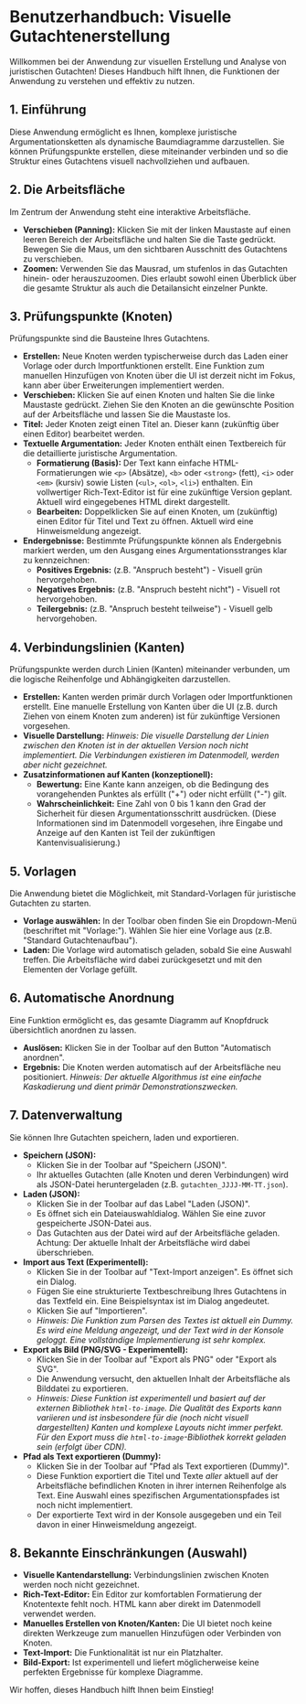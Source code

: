 # Benutzerhandbuch: Visuelle Gutachtenerstellung

Willkommen bei der Anwendung zur visuellen Erstellung und Analyse von juristischen Gutachten! Dieses Handbuch hilft Ihnen, die Funktionen der Anwendung zu verstehen und effektiv zu nutzen.

## 1. Einführung

Diese Anwendung ermöglicht es Ihnen, komplexe juristische Argumentationsketten als dynamische Baumdiagramme darzustellen. Sie können Prüfungspunkte erstellen, diese miteinander verbinden und so die Struktur eines Gutachtens visuell nachvollziehen und aufbauen.

## 2. Die Arbeitsfläche

Im Zentrum der Anwendung steht eine interaktive Arbeitsfläche.

*   **Verschieben (Panning):** Klicken Sie mit der linken Maustaste auf einen leeren Bereich der Arbeitsfläche und halten Sie die Taste gedrückt. Bewegen Sie die Maus, um den sichtbaren Ausschnitt des Gutachtens zu verschieben.
*   **Zoomen:** Verwenden Sie das Mausrad, um stufenlos in das Gutachten hinein- oder herauszuzoomen. Dies erlaubt sowohl einen Überblick über die gesamte Struktur als auch die Detailansicht einzelner Punkte.

## 3. Prüfungspunkte (Knoten)

Prüfungspunkte sind die Bausteine Ihres Gutachtens.

*   **Erstellen:** Neue Knoten werden typischerweise durch das Laden einer Vorlage oder durch Importfunktionen erstellt. Eine Funktion zum manuellen Hinzufügen von Knoten über die UI ist derzeit nicht im Fokus, kann aber über Erweiterungen implementiert werden.
*   **Verschieben:** Klicken Sie auf einen Knoten und halten Sie die linke Maustaste gedrückt. Ziehen Sie den Knoten an die gewünschte Position auf der Arbeitsfläche und lassen Sie die Maustaste los.
*   **Titel:** Jeder Knoten zeigt einen Titel an. Dieser kann (zukünftig über einen Editor) bearbeitet werden.
*   **Textuelle Argumentation:** Jeder Knoten enthält einen Textbereich für die detaillierte juristische Argumentation.
    *   **Formatierung (Basis):** Der Text kann einfache HTML-Formatierungen wie `<p>` (Absätze), `<b>` oder `<strong>` (fett), `<i>` oder `<em>` (kursiv) sowie Listen (`<ul>`, `<ol>`, `<li>`) enthalten. Ein vollwertiger Rich-Text-Editor ist für eine zukünftige Version geplant. Aktuell wird eingegebenes HTML direkt dargestellt.
    *   **Bearbeiten:** Doppelklicken Sie auf einen Knoten, um (zukünftig) einen Editor für Titel und Text zu öffnen. Aktuell wird eine Hinweismeldung angezeigt.
*   **Endergebnisse:** Bestimmte Prüfungspunkte können als Endergebnis markiert werden, um den Ausgang eines Argumentationsstranges klar zu kennzeichnen:
    *   **Positives Ergebnis:** (z.B. "Anspruch besteht") - Visuell grün hervorgehoben.
    *   **Negatives Ergebnis:** (z.B. "Anspruch besteht nicht") - Visuell rot hervorgehoben.
    *   **Teilergebnis:** (z.B. "Anspruch besteht teilweise") - Visuell gelb hervorgehoben.

## 4. Verbindungslinien (Kanten)

Prüfungspunkte werden durch Linien (Kanten) miteinander verbunden, um die logische Reihenfolge und Abhängigkeiten darzustellen.

*   **Erstellen:** Kanten werden primär durch Vorlagen oder Importfunktionen erstellt. Eine manuelle Erstellung von Kanten über die UI (z.B. durch Ziehen von einem Knoten zum anderen) ist für zukünftige Versionen vorgesehen.
*   **Visuelle Darstellung:** *Hinweis: Die visuelle Darstellung der Linien zwischen den Knoten ist in der aktuellen Version noch nicht implementiert. Die Verbindungen existieren im Datenmodell, werden aber nicht gezeichnet.*
*   **Zusatzinformationen auf Kanten (konzeptionell):**
    *   **Bewertung:** Eine Kante kann anzeigen, ob die Bedingung des vorangehenden Punktes als erfüllt ("+") oder nicht erfüllt ("-") gilt.
    *   **Wahrscheinlichkeit:** Eine Zahl von 0 bis 1 kann den Grad der Sicherheit für diesen Argumentationsschritt ausdrücken.
    (Diese Informationen sind im Datenmodell vorgesehen, ihre Eingabe und Anzeige auf den Kanten ist Teil der zukünftigen Kantenvisualisierung.)

## 5. Vorlagen

Die Anwendung bietet die Möglichkeit, mit Standard-Vorlagen für juristische Gutachten zu starten.

*   **Vorlage auswählen:** In der Toolbar oben finden Sie ein Dropdown-Menü (beschriftet mit "Vorlage:"). Wählen Sie hier eine Vorlage aus (z.B. "Standard Gutachtenaufbau").
*   **Laden:** Die Vorlage wird automatisch geladen, sobald Sie eine Auswahl treffen. Die Arbeitsfläche wird dabei zurückgesetzt und mit den Elementen der Vorlage gefüllt.

## 6. Automatische Anordnung

Eine Funktion ermöglicht es, das gesamte Diagramm auf Knopfdruck übersichtlich anordnen zu lassen.

*   **Auslösen:** Klicken Sie in der Toolbar auf den Button "Automatisch anordnen".
*   **Ergebnis:** Die Knoten werden automatisch auf der Arbeitsfläche neu positioniert. *Hinweis: Der aktuelle Algorithmus ist eine einfache Kaskadierung und dient primär Demonstrationszwecken.*

## 7. Datenverwaltung

Sie können Ihre Gutachten speichern, laden und exportieren.

*   **Speichern (JSON):**
    *   Klicken Sie in der Toolbar auf "Speichern (JSON)".
    *   Ihr aktuelles Gutachten (alle Knoten und deren Verbindungen) wird als JSON-Datei heruntergeladen (z.B. `gutachten_JJJJ-MM-TT.json`).
*   **Laden (JSON):**
    *   Klicken Sie in der Toolbar auf das Label "Laden (JSON)".
    *   Es öffnet sich ein Dateiauswahldialog. Wählen Sie eine zuvor gespeicherte JSON-Datei aus.
    *   Das Gutachten aus der Datei wird auf der Arbeitsfläche geladen. Achtung: Der aktuelle Inhalt der Arbeitsfläche wird dabei überschrieben.
*   **Import aus Text (Experimentell):**
    *   Klicken Sie in der Toolbar auf "Text-Import anzeigen". Es öffnet sich ein Dialog.
    *   Fügen Sie eine strukturierte Textbeschreibung Ihres Gutachtens in das Textfeld ein. Eine Beispielsyntax ist im Dialog angedeutet.
    *   Klicken Sie auf "Importieren".
    *   *Hinweis: Die Funktion zum Parsen des Textes ist aktuell ein Dummy. Es wird eine Meldung angezeigt, und der Text wird in der Konsole geloggt. Eine vollständige Implementierung ist sehr komplex.*
*   **Export als Bild (PNG/SVG - Experimentell):**
    *   Klicken Sie in der Toolbar auf "Export als PNG" oder "Export als SVG".
    *   Die Anwendung versucht, den aktuellen Inhalt der Arbeitsfläche als Bilddatei zu exportieren.
    *   *Hinweis: Diese Funktion ist experimentell und basiert auf der externen Bibliothek `html-to-image`. Die Qualität des Exports kann variieren und ist insbesondere für die (noch nicht visuell dargestellten) Kanten und komplexe Layouts nicht immer perfekt. Für den Export muss die `html-to-image`-Bibliothek korrekt geladen sein (erfolgt über CDN).*
*   **Pfad als Text exportieren (Dummy):**
    *   Klicken Sie in der Toolbar auf "Pfad als Text exportieren (Dummy)".
    *   Diese Funktion exportiert die Titel und Texte *aller* aktuell auf der Arbeitsfläche befindlichen Knoten in ihrer internen Reihenfolge als Text. Eine Auswahl eines spezifischen Argumentationspfades ist noch nicht implementiert.
    *   Der exportierte Text wird in der Konsole ausgegeben und ein Teil davon in einer Hinweismeldung angezeigt.

## 8. Bekannte Einschränkungen (Auswahl)

*   **Visuelle Kantendarstellung:** Verbindungslinien zwischen Knoten werden noch nicht gezeichnet.
*   **Rich-Text-Editor:** Ein Editor zur komfortablen Formatierung der Knotentexte fehlt noch. HTML kann aber direkt im Datenmodell verwendet werden.
*   **Manuelles Erstellen von Knoten/Kanten:** Die UI bietet noch keine direkten Werkzeuge zum manuellen Hinzufügen oder Verbinden von Knoten.
*   **Text-Import:** Die Funktionalität ist nur ein Platzhalter.
*   **Bild-Export:** Ist experimentell und liefert möglicherweise keine perfekten Ergebnisse für komplexe Diagramme.

Wir hoffen, dieses Handbuch hilft Ihnen beim Einstieg!
